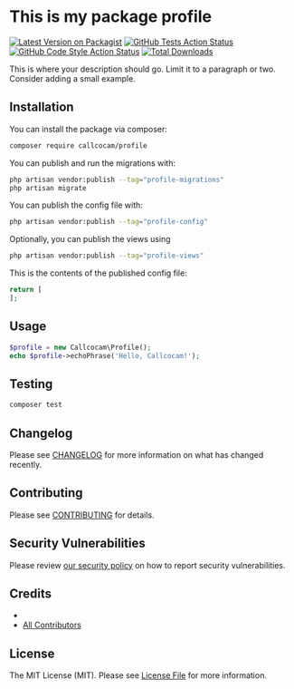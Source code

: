# This is my package profile

[![Latest Version on Packagist](https://img.shields.io/packagist/v/callcocam/profile.svg?style=flat-square)](https://packagist.org/packages/callcocam/profile)
[![GitHub Tests Action Status](https://img.shields.io/github/actions/workflow/status/callcocam/profile/run-tests.yml?branch=main&label=tests&style=flat-square)](https://github.com/callcocam/profile/actions?query=workflow%3Arun-tests+branch%3Amain)
[![GitHub Code Style Action Status](https://img.shields.io/github/actions/workflow/status/callcocam/profile/fix-php-code-style-issues.yml?branch=main&label=code%20style&style=flat-square)](https://github.com/callcocam/profile/actions?query=workflow%3A"Fix+PHP+code+style+issues"+branch%3Amain)
[![Total Downloads](https://img.shields.io/packagist/dt/callcocam/profile.svg?style=flat-square)](https://packagist.org/packages/callcocam/profile)



This is where your description should go. Limit it to a paragraph or two. Consider adding a small example.

## Installation

You can install the package via composer:

```bash
composer require callcocam/profile
```

You can publish and run the migrations with:

```bash
php artisan vendor:publish --tag="profile-migrations"
php artisan migrate
```

You can publish the config file with:

```bash
php artisan vendor:publish --tag="profile-config"
```

Optionally, you can publish the views using

```bash
php artisan vendor:publish --tag="profile-views"
```

This is the contents of the published config file:

```php
return [
];
```

## Usage

```php
$profile = new Callcocam\Profile();
echo $profile->echoPhrase('Hello, Callcocam!');
```

## Testing

```bash
composer test
```

## Changelog

Please see [CHANGELOG](CHANGELOG.md) for more information on what has changed recently.

## Contributing

Please see [CONTRIBUTING](.github/CONTRIBUTING.md) for details.

## Security Vulnerabilities

Please review [our security policy](../../security/policy) on how to report security vulnerabilities.

## Credits

- [](https://github.com/callcocam)
- [All Contributors](../../contributors)

## License

The MIT License (MIT). Please see [License File](LICENSE.md) for more information.
